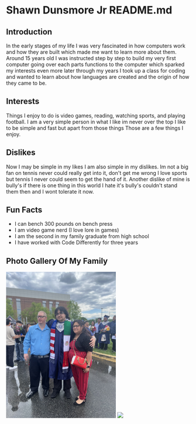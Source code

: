 # Shawn Dunsmore Jr README.md

## Introduction 
In the early stages of my life I was very fascinated in how computers work and how they are built which made me want to learn more about them. Around 15 years old I was instructed step by step to build my very first computer going over each parts functions to the computer which sparked my interests even more later through my years I took up a class for coding and wanted to learn about how languages are created and the origin of how they came to be.

## Interests
Things I enjoy to do is video games, reading, watching sports, and playing football. I am a very simple person in what I like im never over the top I like to be simple and fast but apart from those things Those are a few things I enjoy.

## Dislikes
Now I may be simple in my likes I am also simple in my dislikes. Im not a big fan on tennis never could really get into it, don't get me wrong I love sports but tennis I never could seem to get the hand of it. Another dislike of mine is bully's if there is one thing in this world I hate it's bully's couldn't stand them then and I wont tolerate it now.

## Fun Facts
* I can bench 300 pounds on bench press
* I am video game nerd (I love lore in games)
* I am the second in my family graduate from high school
* I have worked with Code Differently for three years

## Photo Gallery Of My Family

<img src="images/fam1.jpeg" height=400 /></a>
<img src="images/fam2.jpeg" height=400 /></a>